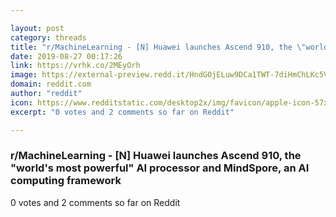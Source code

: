 ```yaml
---

layout: post
category: threads
title: "r/MachineLearning - [N] Huawei launches Ascend 910, the \"world's most powerful\" AI processor and MindSpore, an AI computing framework"
date: 2019-08-27 00:17:26
link: https://vrhk.co/2MEyOrh
image: https://external-preview.redd.it/HndGOjELuw9DCa1TWT-7diHmChLKc5VJ3TNFXphNEXc.jpg?auto=webp&s=5fd6d22d9126270121b280514a4da1d5e0ddc6bb
domain: reddit.com
author: "reddit"
icon: https://www.redditstatic.com/desktop2x/img/favicon/apple-icon-57x57.png
excerpt: "0 votes and 2 comments so far on Reddit"

---
```


### r/MachineLearning - [N] Huawei launches Ascend 910, the "world's most powerful" AI processor and MindSpore, an AI computing framework

0 votes and 2 comments so far on Reddit